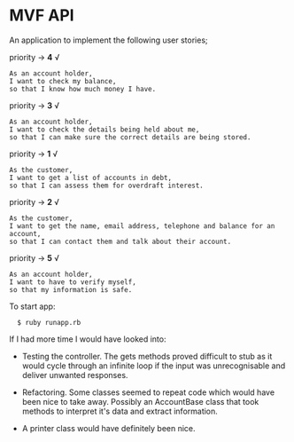 # MVF API
An application to implement the following user stories;

priority -> **4** √
```
As an account holder,
I want to check my balance,
so that I know how much money I have.
```

priority -> **3** √
```
As an account holder,
I want to check the details being held about me,
so that I can make sure the correct details are being stored.
```

priority -> **1** √
```
As the customer,
I want to get a list of accounts in debt,
so that I can assess them for overdraft interest.
```

priority -> **2** √
```
As the customer,
I want to get the name, email address, telephone and balance for an account,
so that I can contact them and talk about their account.
```

priority -> **5** √
```
As an account holder,
I want to have to verify myself,
so that my information is safe.
```

To start app:
```
  $ ruby runapp.rb
```

If I had more time I would have looked into:

  - Testing the controller. The gets methods proved difficult to stub as it would cycle through an infinite loop if the input was unrecognisable and deliver unwanted responses.

  - Refactoring. Some classes seemed to repeat code which would have been nice to take away. Possibly an AccountBase class that took methods to interpret it's data and extract information.

  - A printer class would have definitely been nice.

